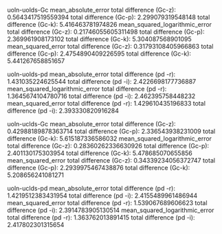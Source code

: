 uoln-uolds-Gc
mean_absolute_error
total difference (Gc-z): 0.5643417519559394
total difference (Gc-p): 2.299079319548148
total difference (Gc-k): 5.416463781974826
mean_squared_logarithmic_error
total difference (Gc-z): 0.21746055605311498
total difference (Gc-p): 2.369961908173102
total difference (Gc-k): 5.304087568901095
mean_squared_error
total difference (Gc-z): 0.31793108405966863
total difference (Gc-p): 2.4754890409226595
total difference (Gc-k): 5.441267658851657

uoln-uolds-pd
mean_absolute_error
total difference (pd -r): 1.431035224625544
total difference (pd -i): 2.4226698177736887
mean_squared_logarithmic_error
total difference (pd -r): 1.3645674104780716
total difference (pd -i): 2.462395758448232
mean_squared_error
total difference (pd -r): 1.429610435196833
total difference (pd -i): 2.393330820916284

uoln-uclds-Gc
mean_absolute_error
total difference (Gc-z): 0.42988189878363714
total difference (Gc-p): 2.336543938231009
total difference (Gc-k): 5.615187336586032
mean_squared_logarithmic_error
total difference (Gc-z): 0.28360262336630926
total difference (Gc-p): 2.401130175303954
total difference (Gc-k): 5.478685070655856
mean_squared_error
total difference (Gc-z): 0.34339234056372747
total difference (Gc-p): 2.2939975467438876
total difference (Gc-k): 5.208656241081271

uoln-uclds-pd
mean_absolute_error
total difference (pd -r): 1.4219512383431954
total difference (pd -i): 2.4155489961486944
mean_squared_error
total difference (pd -r): 1.539067689606623
total difference (pd -i): 2.3914783905130514
mean_squared_logarithmic_error
total difference (pd -r): 1.363762013891415
total difference (pd -i): 2.417802301315654
